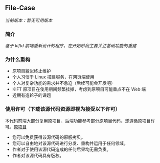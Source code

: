 ## File-Case

_当前版本：暂无可用版本_

### 简介

_基于 kiftd 前端重新设计的程序，在开始阶段主要关注基础功能的重建_

### 为什么重构
+ 原项目貌似终止维护
+ 个人习惯于 Linux 搭建服务，在网页端使用
+ 个人对复杂功能的需求并不急迫（后续可能会开发吧）
+ KIFT 原项目在使用期间频繁挂掉，考虑到原项目可能重点不在 Web 端
+ 近期有造轮子的课题

### 使用许可（下载该源代码资源即视为接受以下许可）

本代码前端大部分复用原项目，后端功能参考部分原项目代码，遂遵循原项目许可。[原项目](https://github.com/KOHGYLW/kiftd)

+ 您可以免费获得该源代码的原版拷贝。
+ 您可以自由地对该源代码进行分发、重构并运用于任何领域。
+ 作者对于使用该源代码造成的任何后果均无需负责。
+ 作者对该源代码具有版权。
